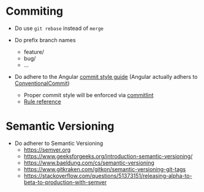 # Commiting

- Do use `git rebase` instead of `merge`
- Do prefix branch names

  - feature/
  - bug/
  - ...

- Do adhere to the Angular [commit style guide](https://github.com/angular/angular/blob/master/CONTRIBUTING.md#-commit-message-format) (Angular actually adhers to [ConventionalCommit](https://www.conventionalcommits.org/en/v1.0.0/))

  - Proper commit style will be enforced via [commitlint](https://commitlint.js.org/#/./guides-local-setup?id=guides-local-setup)
  - [Rule reference](https://github.com/conventional-changelog/commitlint/blob/master/docs/reference-rules.md)

# Semantic Versioning

- Do adherer to Semantic Versioning
  - https://semver.org
  - https://www.geeksforgeeks.org/introduction-semantic-versioning/
  - https://www.baeldung.com/cs/semantic-versioning
  - https://www.gitkraken.com/gitkon/semantic-versioning-git-tags
  - https://stackoverflow.com/questions/51373151/releasing-alpha-to-beta-to-production-with-semver

